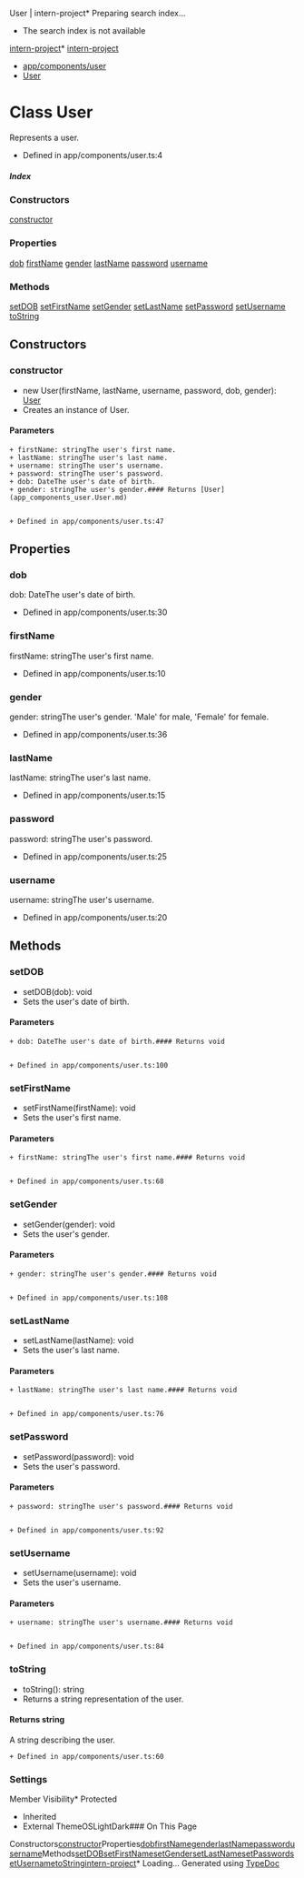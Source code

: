 
User \| intern\-project* Preparing search index...
* The search index is not available

[intern\-project](../index.md)* [intern\-project](../index.md)
* [app/components/user](../modules/app_components_user.md)
* [User](app_components_user.User.md)

# Class User

Represents a user.


* Defined in app/components/user.ts:4
##### Index

### Constructors

[constructor](app_components_user.User.md#constructor)
### Properties

[dob](app_components_user.User.md#dob)
[firstName](app_components_user.User.md#firstName)
[gender](app_components_user.User.md#gender)
[lastName](app_components_user.User.md#lastName)
[password](app_components_user.User.md#password)
[username](app_components_user.User.md#username)
### Methods

[setDOB](app_components_user.User.md#setDOB)
[setFirstName](app_components_user.User.md#setFirstName)
[setGender](app_components_user.User.md#setGender)
[setLastName](app_components_user.User.md#setLastName)
[setPassword](app_components_user.User.md#setPassword)
[setUsername](app_components_user.User.md#setUsername)
[toString](app_components_user.User.md#toString)
## Constructors

### constructor

* new User(firstName, lastName, username, password, dob, gender): [User](app_components_user.User.md)
* Creates an instance of User.


#### Parameters


	+ firstName: stringThe user's first name.
	+ lastName: stringThe user's last name.
	+ username: stringThe user's username.
	+ password: stringThe user's password.
	+ dob: DateThe user's date of birth.
	+ gender: stringThe user's gender.#### Returns [User](app_components_user.User.md)


	+ Defined in app/components/user.ts:47
## Properties

### dob

dob: DateThe user's date of birth.


* Defined in app/components/user.ts:30
### firstName

firstName: stringThe user's first name.


* Defined in app/components/user.ts:10
### gender

gender: stringThe user's gender.
'Male' for male, 'Female' for female.


* Defined in app/components/user.ts:36
### lastName

lastName: stringThe user's last name.


* Defined in app/components/user.ts:15
### password

password: stringThe user's password.


* Defined in app/components/user.ts:25
### username

username: stringThe user's username.


* Defined in app/components/user.ts:20
## Methods

### setDOB

* setDOB(dob): void
* Sets the user's date of birth.


#### Parameters


	+ dob: DateThe user's date of birth.#### Returns void


	+ Defined in app/components/user.ts:100
### setFirstName

* setFirstName(firstName): void
* Sets the user's first name.


#### Parameters


	+ firstName: stringThe user's first name.#### Returns void


	+ Defined in app/components/user.ts:68
### setGender

* setGender(gender): void
* Sets the user's gender.


#### Parameters


	+ gender: stringThe user's gender.#### Returns void


	+ Defined in app/components/user.ts:108
### setLastName

* setLastName(lastName): void
* Sets the user's last name.


#### Parameters


	+ lastName: stringThe user's last name.#### Returns void


	+ Defined in app/components/user.ts:76
### setPassword

* setPassword(password): void
* Sets the user's password.


#### Parameters


	+ password: stringThe user's password.#### Returns void


	+ Defined in app/components/user.ts:92
### setUsername

* setUsername(username): void
* Sets the user's username.


#### Parameters


	+ username: stringThe user's username.#### Returns void


	+ Defined in app/components/user.ts:84
### toString

* toString(): string
* Returns a string representation of the user.


#### Returns string

A string describing the user.



	+ Defined in app/components/user.ts:60
### Settings

Member Visibility* Protected
* Inherited
* External
ThemeOSLightDark### On This Page

Constructors[constructor](#constructor)Properties[dob](#dob)[firstName](#firstName)[gender](#gender)[lastName](#lastName)[password](#password)[username](#username)Methods[setDOB](#setDOB)[setFirstName](#setFirstName)[setGender](#setGender)[setLastName](#setLastName)[setPassword](#setPassword)[setUsername](#setUsername)[toString](#toString)[intern\-project](../index.md)* Loading...
Generated using [TypeDoc](https://typedoc.org/)


